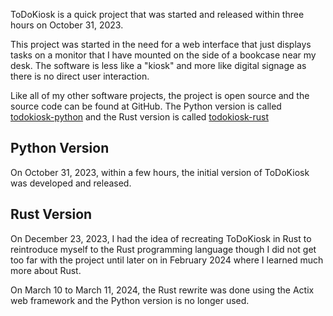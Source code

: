 ToDoKiosk is a quick project that was started and released within three hours on October 31, 2023.

This project was started in the need for a web interface that just displays tasks on a monitor that I have mounted on the side of a bookcase near my desk. The software is less like a "kiosk" and more like digital signage as there is no direct user interaction.

Like all of my other software projects, the project is open source and the source code can be found at GitHub. The Python version is called [todokiosk-python](https://github.com/ctcl-bregis/todokiosk-python) and the Rust version is called [todokiosk-rust](https://github.com/ctcl-bregis/todokiosk-rust)

## Python Version
On October 31, 2023, within a few hours, the initial version of ToDoKiosk was developed and released. 

## Rust Version
On December 23, 2023, I had the idea of recreating ToDoKiosk in Rust to reintroduce myself to the Rust programming language though I did not get too far with the project until later on in February 2024 where I learned much more about Rust.

On March 10 to March 11, 2024, the Rust rewrite was done using the Actix web framework and the Python version is no longer used.